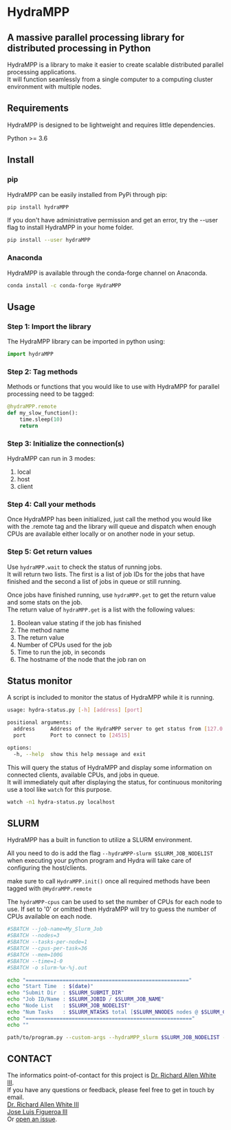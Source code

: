 # HydraMPP

## A massive parallel processing library for distributed processing in Python

HydraMPP is a library to make it easier to create scalable distributed parallel processing applications.  
It will function seamlessly from a single computer to a computing cluster environment with multiple nodes.

## Requirements

HydraMPP is designed to be lightweight and requires little dependencies.  

Python >= 3.6

## Install

### pip

HydraMPP can be easily installed from PyPi through pip:

```bash
pip install hydraMPP
```

If you don't have administrative permission and get an error, try the --user flag to install HydraMPP in your home folder.

```bash
pip install --user hydraMPP
```

### Anaconda

HydraMPP is available through the conda-forge channel on Anaconda.

```bash
conda install -c conda-forge HydraMPP
```

## Usage

### Step 1: Import the library

The HydraMPP library can be imported in python using:

```python
import hydraMPP
```

### Step 2: Tag methods

Methods or functions that you would like to use with HydraMPP for parallel processing need to be tagged:

```python
@hydraMPP.remote
def my_slow_function():
    time.sleep(10)
    return
```

### Step 3: Initialize the connection(s)

HydraMPP can run in 3 modes:

1. local
2. host
3. client

### Step 4: Call your methods

Once HydraMPP has been initialized, just call the method you would like with the .remote tag and the library will queue and dispatch when enough CPUs are available either locally or on another node in your setup.

### Step 5: Get return values

Use ```hydraMPP.wait``` to check the status of running jobs.  
It will return two lists. The first is a list of job IDs for the jobs that have finished and the second a list of jobs in queue or still running.  
  
Once jobs have finished running, use ```hydraMPP.get``` to get the return value and some stats on the job.  
The return value of ```hydraMPP.get``` is a list with the following values:  
  
1. Boolean value stating if the job has finished
2. The method name
3. The return value
4. Number of CPUs used for the job
5. Time to run the job, in seconds
6. The hostname of the node that the job ran on

## Status monitor

A script is included to monitor the status of HydraMPP while it is running.

```bash
usage: hydra-status.py [-h] [address] [port]

positional arguments:
  address     Address of the HydraMPP server to get status from [127.0.0.1]
  port        Port to connect to [24515]

options:
  -h, --help  show this help message and exit
```

This will query the status of HydraMPP and display some information on connected clients, available CPUs, and jobs in queue.  
It will immediately quit after displaying the status, for continuous monitoring use a tool like ```watch``` for this purpose.

```bash
watch -n1 hydra-status.py localhost
```

## SLURM

HydraMPP has a built in function to utilize a SLURM environment.  
  
All you need to do is add the flag ```--hydraMPP-slurm $SLURM_JOB_NODELIST``` when executing your python program and Hydra will take care of configuring the host/clients.  
  
make sure to call ```HydraMPP.init()``` once all required methods have been tagged with ```@HydraMPP.remote```  
  
The ```hydraMPP-cpus``` can be used to set the number of CPUs for each node to use. If set to '0' or omitted then HydraMPP will try to guess the number of CPUs available on each node.

```bash
#SBATCH --job-name=My_Slurm_Job
#SBATCH --nodes=3
#SBATCH --tasks-per-node=1
#SBATCH --cpus-per-task=36
#SBATCH --mem=100G
#SBATCH --time=1-0
#SBATCH -o slurm-%x-%j.out

echo "====================================================="
echo "Start Time  : $(date)"
echo "Submit Dir  : $SLURM_SUBMIT_DIR"
echo "Job ID/Name : $SLURM_JOBID / $SLURM_JOB_NAME"
echo "Node List   : $SLURM_JOB_NODELIST"
echo "Num Tasks   : $SLURM_NTASKS total [$SLURM_NNODES nodes @ $SLURM_CPUS_ON_NODE CPUs/node]"
echo "======================================================"
echo ""

path/to/program.py --custom-args --hydraMPP_slurm $SLURM_JOB_NODELIST --hydraMPP-cpus $SLURM_CPUS_ON_NODE

```

## CONTACT

The informatics point-of-contact for this project is [Dr. Richard Allen White III](https://github.com/raw-lab).  
If you have any questions or feedback, please feel free to get in touch by email.  
[Dr. Richard Allen White III](mailto:rwhit101@uncc.edu)  
[Jose Luis Figueroa III](mailto:jlfiguer@uncc.edu)  
Or [open an issue](https://github.com/raw-lab/hydrampp/issues).  

